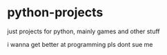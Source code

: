 # python-projects
just projects for python, mainly games and other stuff

i wanna get better at programming pls dont sue me
